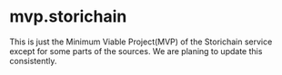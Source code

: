 # mvp.storichain
This is just the Minimum Viable Project(MVP) of the Storichain service except for some parts of the sources.  We are planing to update this consistently.
